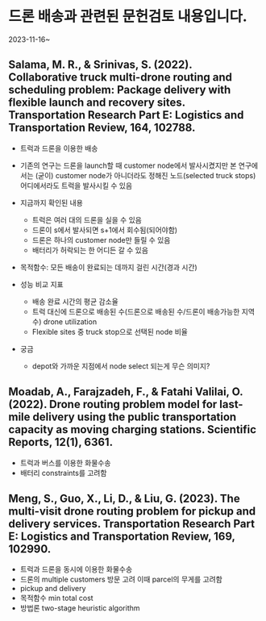 # 드론 배송과 관련된 문헌검토 내용입니다.

2023-11-16~

## Salama, M. R., & Srinivas, S. (2022). Collaborative truck multi-drone routing and scheduling problem: Package delivery with flexible launch and recovery sites. Transportation Research Part E: Logistics and Transportation Review, 164, 102788.

- 트럭과 드론을 이용한 배송
- 기존의 연구는 드론을 launch할 때 customer node에서 발사시켰지만 본 연구에서는 (굳이) customer node가 아니더라도 정해진 노드(selected truck stops) 어디에서라도 트럭을 발사시킬 수 있음
- 지금까지 확인된 내용
    - 트럭은 여러 대의 드론을 실을 수 있음
    - 드론이 s에서 발사되면 s+1에서 회수됨(되어야함)
    - 드론은 하나의 customer node만 들릴 수 있음
    - 배터리가 허락되는 한 어디든 갈 수 있음
- 목적함수: 모든 배송이 완료되는 데까지 걸린 시간(경과 시간)
- 성능 비교 지표
    - 배송 완료 시간의 평균 감소율
    - 트럭 대신에 드론으로 배송된 수(드론으로 배송된 수/드론이 배송가능한 지역 수) drone utilization
    - Flexible sites 중 truck stop으로 선택된 node 비율

    
- 궁금
    - depot와 가까운 지점에서 node select 되는게 무슨 의미지?


## Moadab, A., Farajzadeh, F., & Fatahi Valilai, O. (2022). Drone routing problem model for last-mile delivery using the public transportation capacity as moving charging stations. Scientific Reports, 12(1), 6361.

- 트럭과 버스를 이용한 화물수송
- 배터리 constraints를 고려함


## Meng, S., Guo, X., Li, D., & Liu, G. (2023). The multi-visit drone routing problem for pickup and delivery services. Transportation Research Part E: Logistics and Transportation Review, 169, 102990.

- 트럭과 드론을 동시에 이용한 화물수송
- 드론의 multiple customers 방문 고려
    이때 parcel의 무게를 고려함
- pickup and delivery
- 목적함수
    min total cost
- 방법론
    two-stage heuristic algorithm
